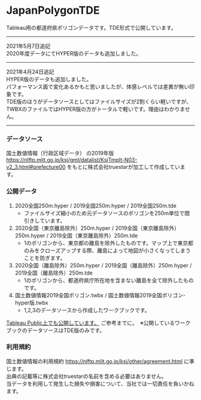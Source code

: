 # JapanPolygonTDE

Tableau用の都道府県ポリゴンデータです。TDE形式で公開しています。

___
2021年5月7日追記  
2020年度データにてHYPER版のデータも追加しました。  
___
2021年4月24日追記  
HYPER版のデータも追加しました。  
パフォーマンス面で変化あるかもと思いましたが、体感レベルでは差異が無い印象です。  
TDE版のほうがデータソースとしてはファイルサイズが2割くらい軽いですが、TWBXのファイルではHYPER版の方がトータルで軽いです。理由はわかりません。  
___ 
  
### データソース
国土数値情報（行政区域データ） の2019年版
https://nlftp.mlit.go.jp/ksj/gml/datalist/KsjTmplt-N03-v2_3.html#prefecture00
をもとに株式会社truestarが加工して作成しています。
 
### 公開データ
 1. 2020全国250m.hyper / 2019全国250m.hyper / 2019全国250m.tde
    - ファイルサイズ縮小のため元データソースのポリゴンを250m単位で間引きしています。
 2. 2020全国（東京離島除外）250m.hyper / 2019全国（東京離島除外）250m.hyper / 2019全国（東京離島除外）250m.tde
    - 1のポリゴンから、東京都の離島を除外したものです。マップ上で東京都のみをクローズアップする際、離島によって地図が小さくなってしまうことを防ぎます。
 3. 2020全国（離島除外）250m.hyper / 2019全国（離島除外）250m.hyper / 2019全国（離島除外）250m.tde
    - 1のポリゴンから、都道府県庁所在地を含まない離島を全て除外したものです。
 4. 国土数値情報2019全国ポリゴン.twbx / 国土数値情報2019全国ポリゴン-hyper版.twbx
    - 1,2,3のデータソースから作成したワークブックです。
 
[Tableau Public上でも公開しています。](https://tabsoft.co/2LbUrjQ) ご参考までに。　※公開しているワークブックのデータソースはTDE版のみです。
 
### 利用規約  
国土数値情報の利用規約
https://nlftp.mlit.go.jp/ksj/other/agreement.html
に準じます。  
出典の記載等に株式会社truestarの名前を含める必要はありません。  
当データを利用して発生した損失や損害について、当社では一切責任を負いかねます。
